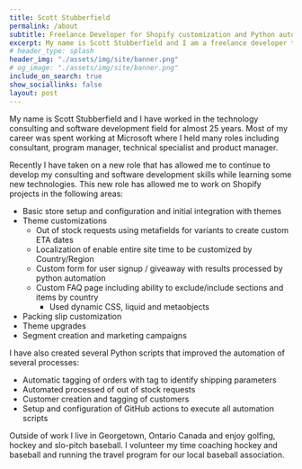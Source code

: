 ```yaml
---
title: Scott Stubberfield
permalink: /about
subtitle: Freelance Developer for Shopify customization and Python automation.
excerpt: My name is Scott Stubberfield and I am a freelance developer that can provide Shopify store setup, theme customization and Python script automation for customers.
# header_type: splash
header_img: "./assets/img/site/banner.png"
# og_image: "./assets/img/site/banner.png"
include_on_search: true
show_sociallinks: false
layout: post
---
```

My name is Scott Stubberfield and I have worked in the technology consulting and software development field for almost 25 years. Most of my career was spent working at Microsoft where I held many roles including consultant, program manager, technical specialist and product manager. 

Recently I have taken on a new role that has allowed me to continue to develop my consulting and software development skills while learning some new technologies. 
This new role has allowed me to work on Shopify projects in the following areas:
* Basic store setup and configuration and initial integration with themes
* Theme customizations
    * Out of stock requests using metafields for variants to create custom ETA dates
    * Localization of enable entire site time to be customized by Country/Region
    * Custom form for user signup / giveaway with results processed by python automation
    * Custom FAQ page including ability to exclude/include sections and items by country
        * Used dynamic CSS, liquid and metaobjects
* Packing slip customization
* Theme upgrades
* Segment creation and marketing campaigns

I have also created several Python scripts that improved the automation of several processes:
* Automatic tagging of orders with tag to identify shipping parameters
* Automated processed of out of stock requests
* Customer creation and tagging of customers
* Setup and configuration of GitHub actions to execute all automation scripts

Outside of work I live in Georgetown, Ontario Canada and enjoy golfing, hockey and slo-pitch baseball. I volunteer my time coaching hockey and baseball and running the travel program for our local baseball association. 
